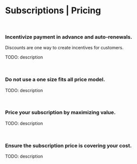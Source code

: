# Subscriptions | Pricing
<br>


### Incentivize payment in advance and auto-renewals.

Discounts are one way to create incentives for customers.

TODO: description

<br>


### Do not use a one size fits all price model.

TODO: description

<br>


### Price your subscription by maximizing value.

TODO: description

<br>


### Ensure the subscription price is covering your cost.

TODO: description

<br>


